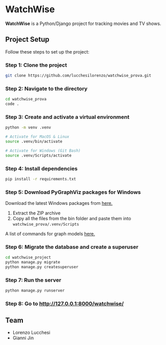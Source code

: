 # WatchWise

**WatchWise** is a Python/Django project for tracking movies and TV shows.

## Project Setup

Follow these steps to set up the project:

### **Step 1**: Clone the project

```bash
git clone https://github.com/lucchesilorenzo/watchwise_prova.git
```

### **Step 2**: Navigate to the directory

```bash
cd watchwise_prova
code .
```

### **Step 3**: Create and activate a virtual environment

```bash
python -m venv .venv

# Activate for MacOS & Linux
source .venv/bin/activate

# Activate for Windows (Git Bash)
source .venv/Scripts/activate
```

### **Step 4**: Install dependencies

```bash
pip install -r requirements.txt
```

### **Step 5**: Download PyGraphViz packages for Windows

Download the latest Windows packages from
[here.](https://graphviz.org/download)

1. Extract the ZIP archive
2. Copy all the files from the bin folder and paste them into ```watchwise_prova/.venv/Scripts```

A list of commands for graph models
[here.](https://django-extensions.readthedocs.io/en/latest/graph_models.html)

### **Step 6**: Migrate the database and create a superuser

```bash
cd watchwise_project
python manage.py migrate
python manage.py createsuperuser
```

### **Step 7**: Run the server

```bash
python manage.py runserver
```

### **Step 8**: Go to http://127.0.0.1:8000/watchwise/

## Team
<ul>
    <li>Lorenzo Lucchesi</li>
    <li>Gianni Jin</li>
</ul>
